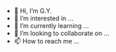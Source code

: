 - 👋 Hi, I’m G.Y.
- 👀 I’m interested in ...
- 🌱 I’m currently learning ...
- 💞️ I’m looking to collaborate on ...
- 📫 How to reach me ...

<!---
commserverpl/commserverpl is a ✨ special ✨ repository because its `README.md` (this file) appears on your GitHub profile.
You can click the Preview link to take a look at your changes.
--->
